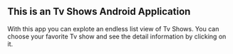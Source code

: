 ## This is an Tv Shows Android Application ##
With this app you can explote an endless list view of Tv Shows.
You can choose your favorite Tv show and see the detail information by clicking on it.